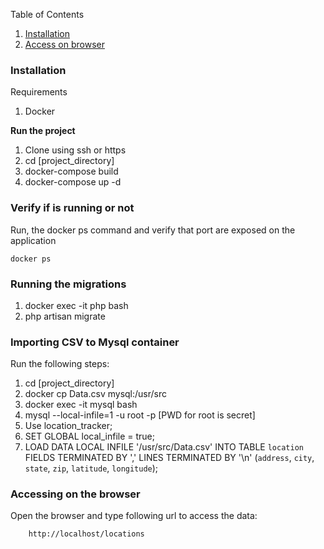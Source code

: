 Table of Contents

1. [Installation](#installation)
2. [Access on browser](#accessing-on-the-browser)

### Installation

Requirements

1. Docker


**Run the project**

1. Clone using ssh or https
2. cd [project_directory]
3. docker-compose build
4. docker-compose up -d

### Verify if is running or not

Run, the docker ps command and verify that port are exposed on the application

```
docker ps
```

### Running the migrations
1. docker exec -it php bash
2. php artisan migrate

### Importing CSV to Mysql container

Run the following steps:
1. cd [project_directory]
2. docker cp Data.csv mysql:/usr/src
3. docker exec -it mysql bash
4. mysql --local-infile=1 -u root -p
    [PWD for root is secret]
5. Use location_tracker;
6. SET GLOBAL local_infile = true;
7. LOAD DATA LOCAL INFILE '/usr/src/Data.csv' INTO TABLE `location` FIELDS TERMINATED BY ',' LINES TERMINATED BY '\n' (`address`, `city`, `state`, `zip`, `latitude`, `longitude`);

### Accessing on the browser

Open the browser and type following url to access the data:

```
    http://localhost/locations
```



